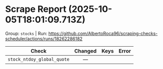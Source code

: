 # Scrape Report (2025-10-05T18:01:09.713Z)

Group: `stocks`  |  Run: https://github.com/AlbertoRoca96/scraping-checks-scheduler/actions/runs/18262286182

| Check | Changed | Keys | Error |
|---|:---:|:--|:--|
| `stock_ntdoy_global_quote` | — |  |  |
